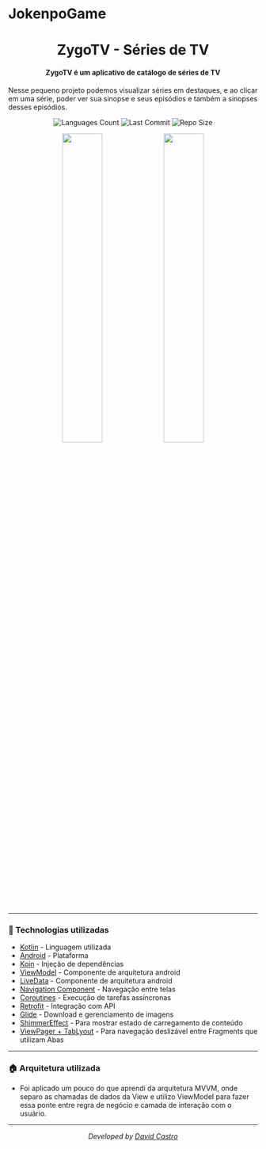 # JokenpoGame
<div  align="center">
<!-- Top Image and Title -->
<h1>
ZygoTV - Séries de TV
</h1>
<!-- Subtitle/Description -->
<h4>ZygoTV é um aplicativo de catálogo de séries de TV</h4>
  <p align="left">
  Nesse pequeno projeto podemos visualizar séries em destaques, e ao clicar em uma série, poder ver sua sinopse e seus episódios e também a sinopses desses episódios.
  </p>
<p>
<!-- Image Shields -->
<img  alt="Languages Count"  src="https://img.shields.io/github/languages/count/DavidCastroUFC/android-challenge">
<img  alt="Last Commit"  src="https://img.shields.io/github/last-commit/DavidCastroUFC/android-challenge">
<img  alt="Repo Size"  src="https://img.shields.io/github/repo-size/DavidCastroUFC/android-challenge">
</a>
</p>
  
<img  width="40%"  src="https://i.imgur.com/9FQ9OzH.png">
<img  width="40%"  src="https://i.imgur.com/Q1KFvwE.png">
</div>

---

### :rocket: Technologias utilizadas
- [Kotlin](https://kotlinlang.org) - Linguagem utilizada
- [Android](https://developer.android.com) - Plataforma
- [Koin](https://insert-koin.io) - Injeção de dependências
- [ViewModel](https://developer.android.com/topic/libraries/architecture/viewmodel) - Componente de arquitetura android
- [LiveData](https://developer.android.com/topic/libraries/architecture/livedata) - Componente de arquitetura android
- [Navigation Component](https://developer.android.com/guide/navigation/navigation-getting-started) - Navegação entre telas
- [Coroutines](https://developer.android.com/kotlin/coroutines) - Execução de tarefas assíncronas
- [Retrofit](https://square.github.io/retrofit) - Integração com API
- [Glide](https://github.com/bumptech/glide) - Download e gerenciamento de imagens
- [ShimmerEffect](https://facebook.github.io/shimmer-android/) - Para mostrar estado de carregamento de conteúdo
- [ViewPager + TabLyout](https://developer.android.com/guide/navigation/navigation-swipe-view?hl=pt) - Para navegação deslizável entre Fragments que utilizam Abas
---

### 🏠 Arquitetura utilizada
- Foi aplicado um pouco do que aprendi da arquitetura MVVM, onde separo as chamadas de dados da View e utilizo ViewModel para fazer essa ponte entre regra de negócio e camada de interação com o usuário.
---
<div align="center">
<p><i>Developed by <a href="https://www.linkedin.com/in/dvdcastro/">David Castro</i></p>
</div>
<p>

